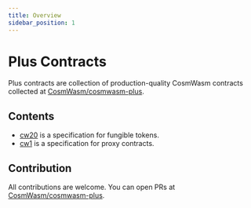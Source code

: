 ```yaml
---
title: Overview
sidebar_position: 1
---
```


# Plus Contracts

Plus contracts are collection of production-quality CosmWasm contracts collected at [CosmWasm/cosmwasm-plus](https://github.com/CosmWasm/cosmwasm-plus).

## Contents

- [cw20](../cw20/spec.md) is a specification for fungible tokens.
- [cw1](../cw1/intro.md) is a specification for proxy contracts.

## Contribution

All contributions are welcome. You can open PRs at [CosmWasm/cosmwasm-plus](https://github.com/CosmWasm/cosmwasm-plus).

